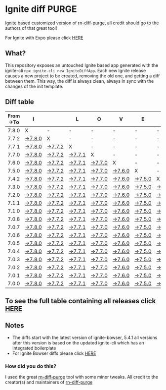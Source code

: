 # Ignite diff PURGE

[Ignite](https://github.com/infinitered/ignite) based customized version of [rn-diff-purge](https://github.com/react-native-community/rn-diff-purge/), all credit should go to the authors of that great tool!

For Ignite with Expo please click [HERE](https://github.com/nirre7/ignite-expo-diff-purge)

## What?

This repository exposes an untouched Ignite based app generated with the ignite-cli
`npx ignite-cli new IgniteDiffApp`. Each new Ignite release causes a new project to be created, removing the old one, and getting a diff between them. This way, the diff is always clean, always in sync with the changes of the init template.

## Diff table

| From->To | I                                                                                           |                                                                                             | L                                                                                           | O                                                                                           | V                                                                                           | E                                                                                           |                                                                                             | D                                                                                           | I                                                                                           | F                                                                                           | F                                                                                           | S                                                                                           |                                                                                             |                                                                                             |                                                                                             |                                                                                             |                                                                                             |                                                                                             |                                                                                             |     |
| -------- | ------------------------------------------------------------------------------------------- | ------------------------------------------------------------------------------------------- | ------------------------------------------------------------------------------------------- | ------------------------------------------------------------------------------------------- | ------------------------------------------------------------------------------------------- | ------------------------------------------------------------------------------------------- | ------------------------------------------------------------------------------------------- | ------------------------------------------------------------------------------------------- | ------------------------------------------------------------------------------------------- | ------------------------------------------------------------------------------------------- | ------------------------------------------------------------------------------------------- | ------------------------------------------------------------------------------------------- | ------------------------------------------------------------------------------------------- | ------------------------------------------------------------------------------------------- | ------------------------------------------------------------------------------------------- | ------------------------------------------------------------------------------------------- | ------------------------------------------------------------------------------------------- | ------------------------------------------------------------------------------------------- | ------------------------------------------------------------------------------------------- | --- |
| 7.8.0    | X                                                                                           | -                                                                                           | -                                                                                           | -                                                                                           | -                                                                                           | -                                                                                           | -                                                                                           | -                                                                                           | -                                                                                           | -                                                                                           | -                                                                                           | -                                                                                           | -                                                                                           | -                                                                                           | -                                                                                           | -                                                                                           | -                                                                                           | -                                                                                           | -                                                                                           | -   |
| 7.7.2    | [->7.8.0](https://github.com/nirre7/ignite-diff-purge/compare/release/7.7.2..release/7.8.0) | X                                                                                           | -                                                                                           | -                                                                                           | -                                                                                           | -                                                                                           | -                                                                                           | -                                                                                           | -                                                                                           | -                                                                                           | -                                                                                           | -                                                                                           | -                                                                                           | -                                                                                           | -                                                                                           | -                                                                                           | -                                                                                           | -                                                                                           | -                                                                                           | -   |
| 7.7.1    | [->7.8.0](https://github.com/nirre7/ignite-diff-purge/compare/release/7.7.1..release/7.8.0) | [->7.7.2](https://github.com/nirre7/ignite-diff-purge/compare/release/7.7.1..release/7.7.2) | X                                                                                           | -                                                                                           | -                                                                                           | -                                                                                           | -                                                                                           | -                                                                                           | -                                                                                           | -                                                                                           | -                                                                                           | -                                                                                           | -                                                                                           | -                                                                                           | -                                                                                           | -                                                                                           | -                                                                                           | -                                                                                           | -                                                                                           | -   |
| 7.7.0    | [->7.8.0](https://github.com/nirre7/ignite-diff-purge/compare/release/7.7.0..release/7.8.0) | [->7.7.2](https://github.com/nirre7/ignite-diff-purge/compare/release/7.7.0..release/7.7.2) | [->7.7.1](https://github.com/nirre7/ignite-diff-purge/compare/release/7.7.0..release/7.7.1) | X                                                                                           | -                                                                                           | -                                                                                           | -                                                                                           | -                                                                                           | -                                                                                           | -                                                                                           | -                                                                                           | -                                                                                           | -                                                                                           | -                                                                                           | -                                                                                           | -                                                                                           | -                                                                                           | -                                                                                           | -                                                                                           | -   |
| 7.6.0    | [->7.8.0](https://github.com/nirre7/ignite-diff-purge/compare/release/7.6.0..release/7.8.0) | [->7.7.2](https://github.com/nirre7/ignite-diff-purge/compare/release/7.6.0..release/7.7.2) | [->7.7.1](https://github.com/nirre7/ignite-diff-purge/compare/release/7.6.0..release/7.7.1) | [->7.7.0](https://github.com/nirre7/ignite-diff-purge/compare/release/7.6.0..release/7.7.0) | X                                                                                           | -                                                                                           | -                                                                                           | -                                                                                           | -                                                                                           | -                                                                                           | -                                                                                           | -                                                                                           | -                                                                                           | -                                                                                           | -                                                                                           | -                                                                                           | -                                                                                           | -                                                                                           | -                                                                                           | -   |
| 7.5.0    | [->7.8.0](https://github.com/nirre7/ignite-diff-purge/compare/release/7.5.0..release/7.8.0) | [->7.7.2](https://github.com/nirre7/ignite-diff-purge/compare/release/7.5.0..release/7.7.2) | [->7.7.1](https://github.com/nirre7/ignite-diff-purge/compare/release/7.5.0..release/7.7.1) | [->7.7.0](https://github.com/nirre7/ignite-diff-purge/compare/release/7.5.0..release/7.7.0) | [->7.6.0](https://github.com/nirre7/ignite-diff-purge/compare/release/7.5.0..release/7.6.0) | X                                                                                           | -                                                                                           | -                                                                                           | -                                                                                           | -                                                                                           | -                                                                                           | -                                                                                           | -                                                                                           | -                                                                                           | -                                                                                           | -                                                                                           | -                                                                                           | -                                                                                           | -                                                                                           | -   |
| 7.4.2    | [->7.8.0](https://github.com/nirre7/ignite-diff-purge/compare/release/7.4.2..release/7.8.0) | [->7.7.2](https://github.com/nirre7/ignite-diff-purge/compare/release/7.4.2..release/7.7.2) | [->7.7.1](https://github.com/nirre7/ignite-diff-purge/compare/release/7.4.2..release/7.7.1) | [->7.7.0](https://github.com/nirre7/ignite-diff-purge/compare/release/7.4.2..release/7.7.0) | [->7.6.0](https://github.com/nirre7/ignite-diff-purge/compare/release/7.4.2..release/7.6.0) | [->7.5.0](https://github.com/nirre7/ignite-diff-purge/compare/release/7.4.2..release/7.5.0) | X                                                                                           | -                                                                                           | -                                                                                           | -                                                                                           | -                                                                                           | -                                                                                           | -                                                                                           | -                                                                                           | -                                                                                           | -                                                                                           | -                                                                                           | -                                                                                           | -                                                                                           | -   |
| 7.3.0    | [->7.8.0](https://github.com/nirre7/ignite-diff-purge/compare/release/7.3.0..release/7.8.0) | [->7.7.2](https://github.com/nirre7/ignite-diff-purge/compare/release/7.3.0..release/7.7.2) | [->7.7.1](https://github.com/nirre7/ignite-diff-purge/compare/release/7.3.0..release/7.7.1) | [->7.7.0](https://github.com/nirre7/ignite-diff-purge/compare/release/7.3.0..release/7.7.0) | [->7.6.0](https://github.com/nirre7/ignite-diff-purge/compare/release/7.3.0..release/7.6.0) | [->7.5.0](https://github.com/nirre7/ignite-diff-purge/compare/release/7.3.0..release/7.5.0) | [->7.4.2](https://github.com/nirre7/ignite-diff-purge/compare/release/7.3.0..release/7.4.2) | X                                                                                           | -                                                                                           | -                                                                                           | -                                                                                           | -                                                                                           | -                                                                                           | -                                                                                           | -                                                                                           | -                                                                                           | -                                                                                           | -                                                                                           | -                                                                                           | -   |
| 7.2.0    | [->7.8.0](https://github.com/nirre7/ignite-diff-purge/compare/release/7.2.0..release/7.8.0) | [->7.7.2](https://github.com/nirre7/ignite-diff-purge/compare/release/7.2.0..release/7.7.2) | [->7.7.1](https://github.com/nirre7/ignite-diff-purge/compare/release/7.2.0..release/7.7.1) | [->7.7.0](https://github.com/nirre7/ignite-diff-purge/compare/release/7.2.0..release/7.7.0) | [->7.6.0](https://github.com/nirre7/ignite-diff-purge/compare/release/7.2.0..release/7.6.0) | [->7.5.0](https://github.com/nirre7/ignite-diff-purge/compare/release/7.2.0..release/7.5.0) | [->7.4.2](https://github.com/nirre7/ignite-diff-purge/compare/release/7.2.0..release/7.4.2) | [->7.3.0](https://github.com/nirre7/ignite-diff-purge/compare/release/7.2.0..release/7.3.0) | X                                                                                           | -                                                                                           | -                                                                                           | -                                                                                           | -                                                                                           | -                                                                                           | -                                                                                           | -                                                                                           | -                                                                                           | -                                                                                           | -                                                                                           | -   |
| 7.1.1    | [->7.8.0](https://github.com/nirre7/ignite-diff-purge/compare/release/7.1.1..release/7.8.0) | [->7.7.2](https://github.com/nirre7/ignite-diff-purge/compare/release/7.1.1..release/7.7.2) | [->7.7.1](https://github.com/nirre7/ignite-diff-purge/compare/release/7.1.1..release/7.7.1) | [->7.7.0](https://github.com/nirre7/ignite-diff-purge/compare/release/7.1.1..release/7.7.0) | [->7.6.0](https://github.com/nirre7/ignite-diff-purge/compare/release/7.1.1..release/7.6.0) | [->7.5.0](https://github.com/nirre7/ignite-diff-purge/compare/release/7.1.1..release/7.5.0) | [->7.4.2](https://github.com/nirre7/ignite-diff-purge/compare/release/7.1.1..release/7.4.2) | [->7.3.0](https://github.com/nirre7/ignite-diff-purge/compare/release/7.1.1..release/7.3.0) | [->7.2.0](https://github.com/nirre7/ignite-diff-purge/compare/release/7.1.1..release/7.2.0) | X                                                                                           | -                                                                                           | -                                                                                           | -                                                                                           | -                                                                                           | -                                                                                           | -                                                                                           | -                                                                                           | -                                                                                           | -                                                                                           | -   |
| 7.1.0    | [->7.8.0](https://github.com/nirre7/ignite-diff-purge/compare/release/7.1.0..release/7.8.0) | [->7.7.2](https://github.com/nirre7/ignite-diff-purge/compare/release/7.1.0..release/7.7.2) | [->7.7.1](https://github.com/nirre7/ignite-diff-purge/compare/release/7.1.0..release/7.7.1) | [->7.7.0](https://github.com/nirre7/ignite-diff-purge/compare/release/7.1.0..release/7.7.0) | [->7.6.0](https://github.com/nirre7/ignite-diff-purge/compare/release/7.1.0..release/7.6.0) | [->7.5.0](https://github.com/nirre7/ignite-diff-purge/compare/release/7.1.0..release/7.5.0) | [->7.4.2](https://github.com/nirre7/ignite-diff-purge/compare/release/7.1.0..release/7.4.2) | [->7.3.0](https://github.com/nirre7/ignite-diff-purge/compare/release/7.1.0..release/7.3.0) | [->7.2.0](https://github.com/nirre7/ignite-diff-purge/compare/release/7.1.0..release/7.2.0) | [->7.1.1](https://github.com/nirre7/ignite-diff-purge/compare/release/7.1.0..release/7.1.1) | X                                                                                           | -                                                                                           | -                                                                                           | -                                                                                           | -                                                                                           | -                                                                                           | -                                                                                           | -                                                                                           | -                                                                                           | -   |
| 7.0.8    | [->7.8.0](https://github.com/nirre7/ignite-diff-purge/compare/release/7.0.8..release/7.8.0) | [->7.7.2](https://github.com/nirre7/ignite-diff-purge/compare/release/7.0.8..release/7.7.2) | [->7.7.1](https://github.com/nirre7/ignite-diff-purge/compare/release/7.0.8..release/7.7.1) | [->7.7.0](https://github.com/nirre7/ignite-diff-purge/compare/release/7.0.8..release/7.7.0) | [->7.6.0](https://github.com/nirre7/ignite-diff-purge/compare/release/7.0.8..release/7.6.0) | [->7.5.0](https://github.com/nirre7/ignite-diff-purge/compare/release/7.0.8..release/7.5.0) | [->7.4.2](https://github.com/nirre7/ignite-diff-purge/compare/release/7.0.8..release/7.4.2) | [->7.3.0](https://github.com/nirre7/ignite-diff-purge/compare/release/7.0.8..release/7.3.0) | [->7.2.0](https://github.com/nirre7/ignite-diff-purge/compare/release/7.0.8..release/7.2.0) | [->7.1.1](https://github.com/nirre7/ignite-diff-purge/compare/release/7.0.8..release/7.1.1) | [->7.1.0](https://github.com/nirre7/ignite-diff-purge/compare/release/7.0.8..release/7.1.0) | X                                                                                           | -                                                                                           | -                                                                                           | -                                                                                           | -                                                                                           | -                                                                                           | -                                                                                           | -                                                                                           | -   |
| 7.0.7    | [->7.8.0](https://github.com/nirre7/ignite-diff-purge/compare/release/7.0.7..release/7.8.0) | [->7.7.2](https://github.com/nirre7/ignite-diff-purge/compare/release/7.0.7..release/7.7.2) | [->7.7.1](https://github.com/nirre7/ignite-diff-purge/compare/release/7.0.7..release/7.7.1) | [->7.7.0](https://github.com/nirre7/ignite-diff-purge/compare/release/7.0.7..release/7.7.0) | [->7.6.0](https://github.com/nirre7/ignite-diff-purge/compare/release/7.0.7..release/7.6.0) | [->7.5.0](https://github.com/nirre7/ignite-diff-purge/compare/release/7.0.7..release/7.5.0) | [->7.4.2](https://github.com/nirre7/ignite-diff-purge/compare/release/7.0.7..release/7.4.2) | [->7.3.0](https://github.com/nirre7/ignite-diff-purge/compare/release/7.0.7..release/7.3.0) | [->7.2.0](https://github.com/nirre7/ignite-diff-purge/compare/release/7.0.7..release/7.2.0) | [->7.1.1](https://github.com/nirre7/ignite-diff-purge/compare/release/7.0.7..release/7.1.1) | [->7.1.0](https://github.com/nirre7/ignite-diff-purge/compare/release/7.0.7..release/7.1.0) | [->7.0.8](https://github.com/nirre7/ignite-diff-purge/compare/release/7.0.7..release/7.0.8) | X                                                                                           | -                                                                                           | -                                                                                           | -                                                                                           | -                                                                                           | -                                                                                           | -                                                                                           | -   |
| 7.0.6    | [->7.8.0](https://github.com/nirre7/ignite-diff-purge/compare/release/7.0.6..release/7.8.0) | [->7.7.2](https://github.com/nirre7/ignite-diff-purge/compare/release/7.0.6..release/7.7.2) | [->7.7.1](https://github.com/nirre7/ignite-diff-purge/compare/release/7.0.6..release/7.7.1) | [->7.7.0](https://github.com/nirre7/ignite-diff-purge/compare/release/7.0.6..release/7.7.0) | [->7.6.0](https://github.com/nirre7/ignite-diff-purge/compare/release/7.0.6..release/7.6.0) | [->7.5.0](https://github.com/nirre7/ignite-diff-purge/compare/release/7.0.6..release/7.5.0) | [->7.4.2](https://github.com/nirre7/ignite-diff-purge/compare/release/7.0.6..release/7.4.2) | [->7.3.0](https://github.com/nirre7/ignite-diff-purge/compare/release/7.0.6..release/7.3.0) | [->7.2.0](https://github.com/nirre7/ignite-diff-purge/compare/release/7.0.6..release/7.2.0) | [->7.1.1](https://github.com/nirre7/ignite-diff-purge/compare/release/7.0.6..release/7.1.1) | [->7.1.0](https://github.com/nirre7/ignite-diff-purge/compare/release/7.0.6..release/7.1.0) | [->7.0.8](https://github.com/nirre7/ignite-diff-purge/compare/release/7.0.6..release/7.0.8) | [->7.0.7](https://github.com/nirre7/ignite-diff-purge/compare/release/7.0.6..release/7.0.7) | X                                                                                           | -                                                                                           | -                                                                                           | -                                                                                           | -                                                                                           | -                                                                                           | -   |
| 7.0.5    | [->7.8.0](https://github.com/nirre7/ignite-diff-purge/compare/release/7.0.5..release/7.8.0) | [->7.7.2](https://github.com/nirre7/ignite-diff-purge/compare/release/7.0.5..release/7.7.2) | [->7.7.1](https://github.com/nirre7/ignite-diff-purge/compare/release/7.0.5..release/7.7.1) | [->7.7.0](https://github.com/nirre7/ignite-diff-purge/compare/release/7.0.5..release/7.7.0) | [->7.6.0](https://github.com/nirre7/ignite-diff-purge/compare/release/7.0.5..release/7.6.0) | [->7.5.0](https://github.com/nirre7/ignite-diff-purge/compare/release/7.0.5..release/7.5.0) | [->7.4.2](https://github.com/nirre7/ignite-diff-purge/compare/release/7.0.5..release/7.4.2) | [->7.3.0](https://github.com/nirre7/ignite-diff-purge/compare/release/7.0.5..release/7.3.0) | [->7.2.0](https://github.com/nirre7/ignite-diff-purge/compare/release/7.0.5..release/7.2.0) | [->7.1.1](https://github.com/nirre7/ignite-diff-purge/compare/release/7.0.5..release/7.1.1) | [->7.1.0](https://github.com/nirre7/ignite-diff-purge/compare/release/7.0.5..release/7.1.0) | [->7.0.8](https://github.com/nirre7/ignite-diff-purge/compare/release/7.0.5..release/7.0.8) | [->7.0.7](https://github.com/nirre7/ignite-diff-purge/compare/release/7.0.5..release/7.0.7) | [->7.0.6](https://github.com/nirre7/ignite-diff-purge/compare/release/7.0.5..release/7.0.6) | X                                                                                           | -                                                                                           | -                                                                                           | -                                                                                           | -                                                                                           | -   |
| 7.0.4    | [->7.8.0](https://github.com/nirre7/ignite-diff-purge/compare/release/7.0.4..release/7.8.0) | [->7.7.2](https://github.com/nirre7/ignite-diff-purge/compare/release/7.0.4..release/7.7.2) | [->7.7.1](https://github.com/nirre7/ignite-diff-purge/compare/release/7.0.4..release/7.7.1) | [->7.7.0](https://github.com/nirre7/ignite-diff-purge/compare/release/7.0.4..release/7.7.0) | [->7.6.0](https://github.com/nirre7/ignite-diff-purge/compare/release/7.0.4..release/7.6.0) | [->7.5.0](https://github.com/nirre7/ignite-diff-purge/compare/release/7.0.4..release/7.5.0) | [->7.4.2](https://github.com/nirre7/ignite-diff-purge/compare/release/7.0.4..release/7.4.2) | [->7.3.0](https://github.com/nirre7/ignite-diff-purge/compare/release/7.0.4..release/7.3.0) | [->7.2.0](https://github.com/nirre7/ignite-diff-purge/compare/release/7.0.4..release/7.2.0) | [->7.1.1](https://github.com/nirre7/ignite-diff-purge/compare/release/7.0.4..release/7.1.1) | [->7.1.0](https://github.com/nirre7/ignite-diff-purge/compare/release/7.0.4..release/7.1.0) | [->7.0.8](https://github.com/nirre7/ignite-diff-purge/compare/release/7.0.4..release/7.0.8) | [->7.0.7](https://github.com/nirre7/ignite-diff-purge/compare/release/7.0.4..release/7.0.7) | [->7.0.6](https://github.com/nirre7/ignite-diff-purge/compare/release/7.0.4..release/7.0.6) | [->7.0.5](https://github.com/nirre7/ignite-diff-purge/compare/release/7.0.4..release/7.0.5) | X                                                                                           | -                                                                                           | -                                                                                           | -                                                                                           | -   |
| 7.0.3    | [->7.8.0](https://github.com/nirre7/ignite-diff-purge/compare/release/7.0.3..release/7.8.0) | [->7.7.2](https://github.com/nirre7/ignite-diff-purge/compare/release/7.0.3..release/7.7.2) | [->7.7.1](https://github.com/nirre7/ignite-diff-purge/compare/release/7.0.3..release/7.7.1) | [->7.7.0](https://github.com/nirre7/ignite-diff-purge/compare/release/7.0.3..release/7.7.0) | [->7.6.0](https://github.com/nirre7/ignite-diff-purge/compare/release/7.0.3..release/7.6.0) | [->7.5.0](https://github.com/nirre7/ignite-diff-purge/compare/release/7.0.3..release/7.5.0) | [->7.4.2](https://github.com/nirre7/ignite-diff-purge/compare/release/7.0.3..release/7.4.2) | [->7.3.0](https://github.com/nirre7/ignite-diff-purge/compare/release/7.0.3..release/7.3.0) | [->7.2.0](https://github.com/nirre7/ignite-diff-purge/compare/release/7.0.3..release/7.2.0) | [->7.1.1](https://github.com/nirre7/ignite-diff-purge/compare/release/7.0.3..release/7.1.1) | [->7.1.0](https://github.com/nirre7/ignite-diff-purge/compare/release/7.0.3..release/7.1.0) | [->7.0.8](https://github.com/nirre7/ignite-diff-purge/compare/release/7.0.3..release/7.0.8) | [->7.0.7](https://github.com/nirre7/ignite-diff-purge/compare/release/7.0.3..release/7.0.7) | [->7.0.6](https://github.com/nirre7/ignite-diff-purge/compare/release/7.0.3..release/7.0.6) | [->7.0.5](https://github.com/nirre7/ignite-diff-purge/compare/release/7.0.3..release/7.0.5) | [->7.0.4](https://github.com/nirre7/ignite-diff-purge/compare/release/7.0.3..release/7.0.4) | X                                                                                           | -                                                                                           | -                                                                                           | -   |
| 7.0.2    | [->7.8.0](https://github.com/nirre7/ignite-diff-purge/compare/release/7.0.2..release/7.8.0) | [->7.7.2](https://github.com/nirre7/ignite-diff-purge/compare/release/7.0.2..release/7.7.2) | [->7.7.1](https://github.com/nirre7/ignite-diff-purge/compare/release/7.0.2..release/7.7.1) | [->7.7.0](https://github.com/nirre7/ignite-diff-purge/compare/release/7.0.2..release/7.7.0) | [->7.6.0](https://github.com/nirre7/ignite-diff-purge/compare/release/7.0.2..release/7.6.0) | [->7.5.0](https://github.com/nirre7/ignite-diff-purge/compare/release/7.0.2..release/7.5.0) | [->7.4.2](https://github.com/nirre7/ignite-diff-purge/compare/release/7.0.2..release/7.4.2) | [->7.3.0](https://github.com/nirre7/ignite-diff-purge/compare/release/7.0.2..release/7.3.0) | [->7.2.0](https://github.com/nirre7/ignite-diff-purge/compare/release/7.0.2..release/7.2.0) | [->7.1.1](https://github.com/nirre7/ignite-diff-purge/compare/release/7.0.2..release/7.1.1) | [->7.1.0](https://github.com/nirre7/ignite-diff-purge/compare/release/7.0.2..release/7.1.0) | [->7.0.8](https://github.com/nirre7/ignite-diff-purge/compare/release/7.0.2..release/7.0.8) | [->7.0.7](https://github.com/nirre7/ignite-diff-purge/compare/release/7.0.2..release/7.0.7) | [->7.0.6](https://github.com/nirre7/ignite-diff-purge/compare/release/7.0.2..release/7.0.6) | [->7.0.5](https://github.com/nirre7/ignite-diff-purge/compare/release/7.0.2..release/7.0.5) | [->7.0.4](https://github.com/nirre7/ignite-diff-purge/compare/release/7.0.2..release/7.0.4) | [->7.0.3](https://github.com/nirre7/ignite-diff-purge/compare/release/7.0.2..release/7.0.3) | X                                                                                           | -                                                                                           | -   |
| 7.0.1    | [->7.8.0](https://github.com/nirre7/ignite-diff-purge/compare/release/7.0.1..release/7.8.0) | [->7.7.2](https://github.com/nirre7/ignite-diff-purge/compare/release/7.0.1..release/7.7.2) | [->7.7.1](https://github.com/nirre7/ignite-diff-purge/compare/release/7.0.1..release/7.7.1) | [->7.7.0](https://github.com/nirre7/ignite-diff-purge/compare/release/7.0.1..release/7.7.0) | [->7.6.0](https://github.com/nirre7/ignite-diff-purge/compare/release/7.0.1..release/7.6.0) | [->7.5.0](https://github.com/nirre7/ignite-diff-purge/compare/release/7.0.1..release/7.5.0) | [->7.4.2](https://github.com/nirre7/ignite-diff-purge/compare/release/7.0.1..release/7.4.2) | [->7.3.0](https://github.com/nirre7/ignite-diff-purge/compare/release/7.0.1..release/7.3.0) | [->7.2.0](https://github.com/nirre7/ignite-diff-purge/compare/release/7.0.1..release/7.2.0) | [->7.1.1](https://github.com/nirre7/ignite-diff-purge/compare/release/7.0.1..release/7.1.1) | [->7.1.0](https://github.com/nirre7/ignite-diff-purge/compare/release/7.0.1..release/7.1.0) | [->7.0.8](https://github.com/nirre7/ignite-diff-purge/compare/release/7.0.1..release/7.0.8) | [->7.0.7](https://github.com/nirre7/ignite-diff-purge/compare/release/7.0.1..release/7.0.7) | [->7.0.6](https://github.com/nirre7/ignite-diff-purge/compare/release/7.0.1..release/7.0.6) | [->7.0.5](https://github.com/nirre7/ignite-diff-purge/compare/release/7.0.1..release/7.0.5) | [->7.0.4](https://github.com/nirre7/ignite-diff-purge/compare/release/7.0.1..release/7.0.4) | [->7.0.3](https://github.com/nirre7/ignite-diff-purge/compare/release/7.0.1..release/7.0.3) | [->7.0.2](https://github.com/nirre7/ignite-diff-purge/compare/release/7.0.1..release/7.0.2) | X                                                                                           | -   |
| 7.0.0    | [->7.8.0](https://github.com/nirre7/ignite-diff-purge/compare/release/7.0.0..release/7.8.0) | [->7.7.2](https://github.com/nirre7/ignite-diff-purge/compare/release/7.0.0..release/7.7.2) | [->7.7.1](https://github.com/nirre7/ignite-diff-purge/compare/release/7.0.0..release/7.7.1) | [->7.7.0](https://github.com/nirre7/ignite-diff-purge/compare/release/7.0.0..release/7.7.0) | [->7.6.0](https://github.com/nirre7/ignite-diff-purge/compare/release/7.0.0..release/7.6.0) | [->7.5.0](https://github.com/nirre7/ignite-diff-purge/compare/release/7.0.0..release/7.5.0) | [->7.4.2](https://github.com/nirre7/ignite-diff-purge/compare/release/7.0.0..release/7.4.2) | [->7.3.0](https://github.com/nirre7/ignite-diff-purge/compare/release/7.0.0..release/7.3.0) | [->7.2.0](https://github.com/nirre7/ignite-diff-purge/compare/release/7.0.0..release/7.2.0) | [->7.1.1](https://github.com/nirre7/ignite-diff-purge/compare/release/7.0.0..release/7.1.1) | [->7.1.0](https://github.com/nirre7/ignite-diff-purge/compare/release/7.0.0..release/7.1.0) | [->7.0.8](https://github.com/nirre7/ignite-diff-purge/compare/release/7.0.0..release/7.0.8) | [->7.0.7](https://github.com/nirre7/ignite-diff-purge/compare/release/7.0.0..release/7.0.7) | [->7.0.6](https://github.com/nirre7/ignite-diff-purge/compare/release/7.0.0..release/7.0.6) | [->7.0.5](https://github.com/nirre7/ignite-diff-purge/compare/release/7.0.0..release/7.0.5) | [->7.0.4](https://github.com/nirre7/ignite-diff-purge/compare/release/7.0.0..release/7.0.4) | [->7.0.3](https://github.com/nirre7/ignite-diff-purge/compare/release/7.0.0..release/7.0.3) | [->7.0.2](https://github.com/nirre7/ignite-diff-purge/compare/release/7.0.0..release/7.0.2) | [->7.0.1](https://github.com/nirre7/ignite-diff-purge/compare/release/7.0.0..release/7.0.1) | X   |

## To see the full table containing all releases click [HERE](https://nirre7.github.io/ignite-diff-purge/)

## Notes

- The diffs start with the latest version of ignite-bowser, 5.4.1 all versions after this version is based on the updated ignite-cli which has an integrated boilerplate
- For Ignite Bowser diffs please click [HERE](https://github.com/nirre7/ignite-bowser-diff-purge)

### How did you do this?

I used the great [rn-diff-purge](https://github.com/react-native-community/rn-diff-purge/) tool with some minor tweaks.
All credit to the creator(s) and maintainers of [rn-diff-purge](https://github.com/react-native-community/rn-diff-purge/)

